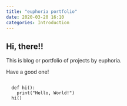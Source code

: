```yaml
---
title: "euphoria portfolio"
date: 2020-03-20 16:10
categories: Introduction
---
```


## Hi, there!!

This is blog or portfolio of projects by euphoria.

Have a good one!


<code>
  def hi():
    print("Hello, World!")
  hi()
</code>




